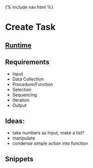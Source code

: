{% include nav.html %}

# Create Task

## [Runtime](https://replit.com/@LordPotashmallo/Menu?v=1)

## Requirements

- Input
- Data Collection
- Procedure/Function
- Selection
- Sequencing
- Iteration
- Output

## Ideas:

- take numbers as input, make a list?
- manipulate
- condense simple action into function

## Snippets


